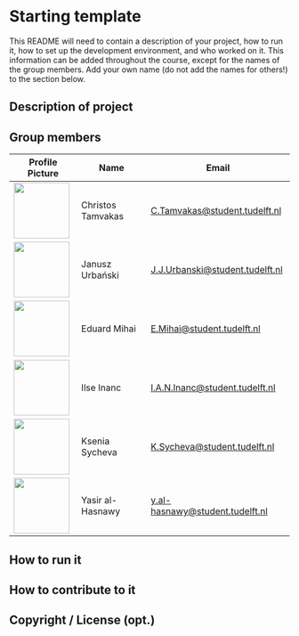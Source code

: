 # Starting template

This README will need to contain a description of your project, how to run it, how to set up the development environment, and who worked on it.
This information can be added throughout the course, except for the names of the group members.
Add your own name (do not add the names for others!) to the section below.

## Description of project

## Group members

| Profile Picture                                                                                                            | Name                | Email                             |
|----------------------------------------------------------------------------------------------------------------------------|---------------------|-----------------------------------|
| <img src="https://secure.gravatar.com/avatar/2a2401c549d44588617689508bd4aa32?s=192&d=identicon" width="100" height="100"> | Christos Tamvakas   | C.Tamvakas@student.tudelft.nl     |
| <img src="https://secure.gravatar.com/avatar/3ff1211b531166f159e3a884e117aefb?s=800&d=identicon" width="100" height="100"> | Janusz Urbański     | J.J.Urbanski@student.tudelft.nl   |
| <img src="https://secure.gravatar.com/avatar/b2a64c08aa91d4f7509e299c3674d862?s=800&d=identicon" width="100" height="100"> | Eduard Mihai        | E.Mihai@student.tudelft.nl        |
| <img src="https://secure.gravatar.com/avatar/ba2765452b70cae6e62e6da728b78e3b?s=800&d=identicon" width="100" height="100"> | Ilse Inanc          | I.A.N.Inanc@student.tudelft.nl    |
| <img src="https://secure.gravatar.com/avatar/97736bc46764412ba5bd097a08968233?s=800&d=identicon" width="100" height="100"> | Ksenia Sycheva      | K.Sycheva@student.tudelft.nl      |
| <img src="https://secure.gravatar.com/avatar/0512d1ce7a232f4e148e8ed9b6f0e11f?s=800&d=identicon" width="100" height="100"> | Yasir al-Hasnawy    | y.al-hasnawy@student.tudelft.nl   |


<!-- Instructions (remove once assignment has been completed -->
<!-- - Add (only!) your own name to the table above (use Markdown formatting) -->
<!-- - Mention your *student* email address -->
<!-- - Preferably add a recognizable photo, otherwise add your GitLab photo -->
<!-- - (please make sure the photos have the same size) -->

## How to run it

## How to contribute to it

## Copyright / License (opt.)
